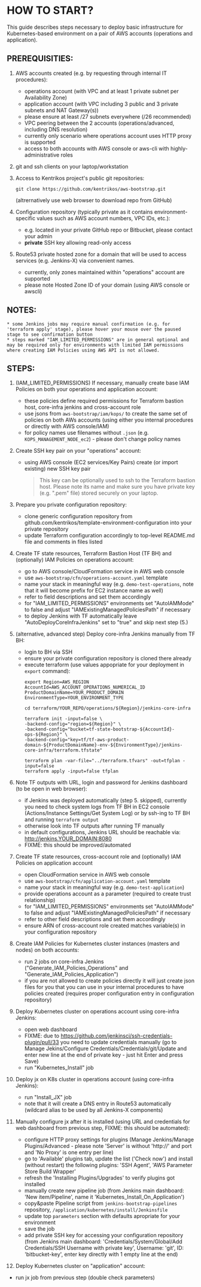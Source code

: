 # HOW TO START?

This guide describes steps necessary to deploy basic infrastructure for Kubernetes-based environment
on a pair of AWS accounts (operations and application).


## PREREQUISITIES:

1. AWS accounts created (e.g. by requesting through internal IT procedures):

	* operations account (with VPC and at least 1 private subnet per Availability Zone)
	* application account (with VPC including 3 public and 3 private subnets and NAT Gateway(s))
    * please ensure at least /27 subnets everywhere (/26 recommended)
	* VPC peering between the 2 accounts (operations/advanced, including DNS resolution)
    * currently only scenario where operations account uses HTTP proxy is supported
	* access to both accounts with AWS console or aws-cli with highly-administrative roles

3. git and ssh clients on your laptop/workstation

4. Access to Kentrikos project's public git repositories:

	```
	git clone https://github.com/kentrikos/aws-bootstrap.git
	```
    (altrernatively use web browser to download repo from GitHub)

5. Configuration repository (typically private as it contains environment-specific values such as AWS account numbers, VPC IDs, etc.):
    * e.g. located in your private GitHub repo or Bitbucket, please contact your admin
    * __private__ SSH key allowing read-only access

6. Route53 private hosted zone for a domain that will be used to access services (e.g. Jenkins-X) via convenient names.
    * currently, only zones maintained within "operations" account are supported
    * please note Hosted Zone ID of your domain (using AWS console or awscli)


## NOTES:

    * some Jenkins jobs may require manual confirmation (e.g. for 'terraform apply' stage), please hover your mouse over the paused stage to see confirmation button
    * steps marked "IAM_LIMITED_PERMISSIONS" are in general optional and may be required only for environments with limited IAM permissions where creating IAM Policies using AWS API is not allowed.


## STEPS:

1. (IAM_LIMITED_PERMISSIONS) If necessary, manually create base IAM Policies on both your operations and application account:

    * these policies define required permissions for Terraform bastion host, core-infra jenkins and cross-account role
    * use jsons from `aws-bootstrap/iam/kops/` to create the same set of policies on both AWs accounts (using either you internal procedures or directly with AWS console/IAM)
    * for policy names use filenames without `.json` (e.g. `KOPS_MANAGEMENT_NODE_ec2`) - please don't change policy names

2. Create SSH key pair on your "operations" account:

    * using AWS console (EC2 services/Key Pairs) create (or import existing) new SSH key pair

        > This key can be optionally used to ssh to the Terraform bastion host. Please note its name and make sure you have private key (e.g. ".pem" file) stored securely on your laptop.

3. Prepare you private configuration repository:

    * clone generic configuration repository from github.com/kentrikos/template-environment-configuration into your private repository
    * update Terraform configuration accordingly to top-level README.md file and comments in files listed

4. Create TF state resources, Terraform Bastion Host (TF BH) and (optionally) IAM Policies on operations account:

    * go to AWS console/CloudFormation service in AWS web console
    * use `aws-bootstrap/cfn/operations-account.yaml` template
    * name your stack in meaningful way (e.g. `demo-test-operations`, note that it will become prefix for EC2 instance name as well)
    * refer to field descriptions and set them accordingly
    * for "IAM_LIMITED_PERMISSIONS" environments set "AutoIAMMode" to false and adjust "IAMExistingManagedPoliciesPath" if necessary
    * to deploy Jenkins with TF automatically leave "AutoDeployCoreInfraJenkins" set to "true" and skip next step (5.) 

5. (alternative, advanced step) Deploy core-infra Jenkins manually from TF BH:

    * login to BH via SSH
    * ensure your private configuration repository is cloned there already
    * execute terraform (use values appopriate for your deployment in `export` command):
      ```
      export Region=AWS_REGION AccountId=AWS_ACCOUNT_OPERATIONS_NUMERICAL_ID ProductDomainName=YOUR_PRODUCT_DOMAIN EnvironmentType=YOUR_ENVIRONMENT_TYPE

      cd terraform/YOUR_REPO/operations/${Region}/jenkins-core-infra

      terraform init -input=false \
      -backend-config="region=${Region}" \
      -backend-config="bucket=tf-state-bootstrap-${AccountId}-ops-${Region}" \
      -backend-config="key=tf/tf-aws-product-domain-${ProductDomainName}-env-${EnvironmentType}/jenkins-core-infra/terraform.tfstate"

      terraform plan -var-file="../terraform.tfvars" -out=tfplan -input=false
      terraform apply -input=false tfplan
      ```

6. Note TF outputs with URL, login and password for Jenkins dashboard (to be open in web browser):

    * if Jenkins was deployed automatically (step 5. skipped), currently you need to check system logs from TF BH in EC2 console (Actions/Instance Settings/Get System Log) or by ssh-ing to TF BH and running `terraform output`
    * otherwise look into TF outputs after running TF manually
    * in default configurations, Jenkins URL should be reachable via: http://jenkins.YOUR_DOMAIN:8080
    * FIXME: this should be improved/automated

7. Create TF state resources, cross-account role and (optionally) IAM Policies on application account

    * open CloudFormation service in AWS web console
    * use `aws-bootstrap/cfn/application-account.yaml` template
    * name your stack in meaningful way (e.g. `demo-test-application`)
    * provide operations account as a parameter (required to create trust relationship)
    * for "IAM_LIMITED_PERMISSIONS" environments set "AutoIAMMode" to false and adjust "IAMExistingManagedPoliciesPath" if necessary
    * refer to other field descriptions and set them accordingly
    * ensure ARN of cross-account role created matches variable(s) in your configuration repository

8. Create IAM Policies for Kubernetes cluster instances (masters and nodes) on both accounts:

    * run 2 jobs on core-infra Jenkins ("Generate_IAM_Policies_Operations" and "Generate_IAM_Policies_Application")
    * if you are not allowed to create policies directly it will just create json files for you that you can use in your internal procedures to have policies created (requires proper configuration entry in configuration repository)

9. Deploy Kubernetes cluster on operations account using core-infra Jenkins:

    * open web dashboard
    * FIXME: due to https://github.com/jenkinsci/ssh-credentials-plugin/pull/33 you need to update credentials manually (go to Manage Jekins/Configure Credentials/Credentials/git/Update and enter new line at the end of private key - just hit Enter and press Save)
    * run "Kubernetes_Install" job

10. Deploy jx on K8s cluster in operations account (using core-infra Jenkins):

    * run "Install_JX" job
    * note that it will create a DNS entry in Route53 automatically (wildcard alias to be used by all Jenkins-X components)

11. Manually configure jx after it is installed (using URL and credentials for web dashboard from previous step, FIXME: this should be automated):

    * configure HTTP proxy settings for plugins (Manage Jenkins/Manage Plugins/Advanced - please note 'Server' is without 'http://' and port and 'No Proxy' is one entry per line)
    * go to 'Available' plugins tab, update the list ('Check now') and install (without restart) the following plugins: 'SSH Agent', 'AWS Parameter Store Build Wrapper'
    * refresh the 'Installing Plugins/Upgrades' to verify plugins got installed
    * manually create new pipeline job (from Jenkins main dashboard: 'New item/Pipeline', name it 'Kubernetes_Install_On_Application')
    * copy&paste Pipeline script from `jenkins-bootstrap-pipelines` repository, `/application/kubernetes/install/Jenkinsfile`
    * update top `parameters` section with defaults apropriate for your environment
    * save the job
    * add private SSH key for accessing your configuration repository (from Jenkins main dashboard: 'Credentials/System/Global/Add Credentials/SSH Username with private key', Username: 'git', ID: 'bitbucket-key', enter key directly with 1 empty line at the end)

12. Deploy Kubernetes cluster on "application" account:

  * run jx job from previous step (double check parameters)
